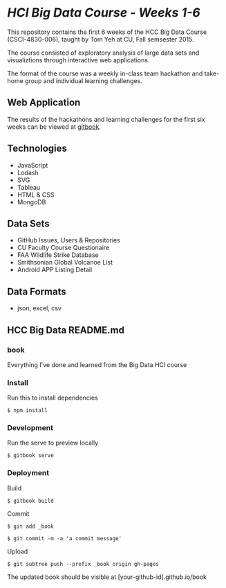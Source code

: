 # <i>HCI Big Data Course - Weeks 1-6</i>
This repository contains the first 6 weeks of the HCC Big Data Course (CSCI-4830-006), taught by Tom Yeh at CU, Fall semsester 2015.

The course consisted of exploratory analysis of large data sets and visualiztions through interactive web applications.

The format of the course was a weekly in-class team hackathon and take-home group and individual learning challenges.

## Web Application
The results of the hackathons and learning challenges for the first six weeks can be viewed at [gitbook](http://kjblakemore.github.io/book/).

## Technologies
* JavaScript
* Lodash
* SVG
* Tableau
* HTML & CSS
* MongoDB

## Data Sets
* GitHub Issues, Users & Repositories
* CU Faculty Course Questionaire
* FAA Wildlife Strike Database
* Smithsonian Global Volcanoe List
* Android APP Listing Detail

## Data Formats
* json, excel, csv

## HCC Big Data README.md
### book

Everything I've done and learned from the Big Data HCI course

### Install

Run this to install dependencies

    $ npm install

### Development

Run the serve to preview locally

    $ gitbook serve

### Deployment

Build

    $ gitbook build

Commit

    $ git add _book

    $ git commit -m -a 'a commit message'

Upload

    $ git subtree push --prefix _book origin gh-pages

The updated book should be visible at [your-github-id].github.io/book
